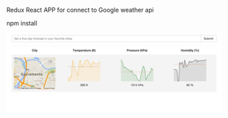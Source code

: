 Redux React APP for connect to Google weather api

npm install


![Redux React APP for connect to Google weather api](https://github.com/DenysSidorov/redux_react-google-api/raw/master/w.jpg)